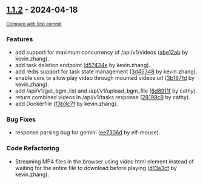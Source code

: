 <!-- insertion marker -->
## [1.1.2](https://github.com/KevinZhang19870314/MoneyPrinterTurbo/releases/tag/1.1.2) - 2024-04-18

<small>[Compare with first commit](https://github.com/KevinZhang19870314/MoneyPrinterTurbo/compare/d4f7b53b841e65da658e3d77822f9923286ddab6...1.1.2)</small>

### Features

- add support for maximum concurrency of /api/v1/videos ([abe12ab](https://github.com/KevinZhang19870314/MoneyPrinterTurbo/commit/abe12abd7b78997651468ad5dd656985066f8bd9) by kevin.zhang).
- add task deletion endpoint ([d57434e](https://github.com/KevinZhang19870314/MoneyPrinterTurbo/commit/d57434e0d31c8195dbcd3c86ff2763af96736cdf) by kevin.zhang).
- add redis support for task state management ([3d45348](https://github.com/KevinZhang19870314/MoneyPrinterTurbo/commit/3d453486627234937c7bfe6f176890360074696b) by kevin.zhang).
- enable cors to allow play video through mounted videos url ([3b1871d](https://github.com/KevinZhang19870314/MoneyPrinterTurbo/commit/3b1871d591873594bb4aa8dc17a1253b3a7563a3) by kevin.zhang).
- add /api/v1/get_bgm_list and /api/v1/upload_bgm_file ([6d8911f](https://github.com/KevinZhang19870314/MoneyPrinterTurbo/commit/6d8911f5bf496e7c5dd718309a302df88d11817b) by cathy).
- return combined videos in /api/v1/tasks response ([28199c9](https://github.com/KevinZhang19870314/MoneyPrinterTurbo/commit/28199c93b78f67e9a6bf50f290f1591078f63da8) by cathy).
- add Dockerfile ([f3b3c7f](https://github.com/KevinZhang19870314/MoneyPrinterTurbo/commit/f3b3c7fb47b01ed4ecba44eaebf29f5d6d2cb7b5) by kevin.zhang).

### Bug Fixes

- response parsing bug for gemini ([ee7306d](https://github.com/KevinZhang19870314/MoneyPrinterTurbo/commit/ee7306d216ea41e40855bbca396cacb094d572db) by elf-mouse).

### Code Refactoring

- Streaming MP4 files in the browser using video html element instead of waiting for the entire file to download before playing ([d13a3cf](https://github.com/KevinZhang19870314/MoneyPrinterTurbo/commit/d13a3cf6e911d1573c62b1f6459c3c0b7a1bc18d) by kevin.zhang).
